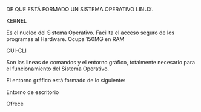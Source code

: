 DE QUE ESTÁ FORMADO UN SISTEMA OPERATIVO LINUX.

KERNEL

Es el nucleo del Sistema Operativo. Facilita el acceso seguro de los programas al Hardware. Ocupa 150MG en RAM


GUI-CLI

Son las lineas de comandos y el entorno gráfico, totalmente necesario para el funcionamiento del Sistema Operativo.

El entorno gráfico está formado de lo siguiente:


Entorno de escritorio

Ofrece 
